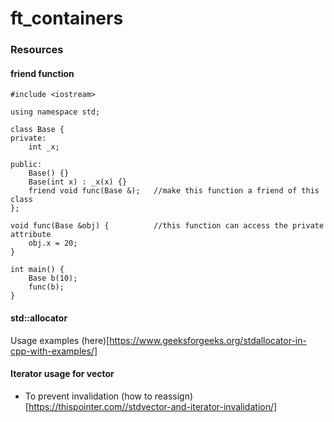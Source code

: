 # ft_containers

### Resources

#### friend function
```
#include <iostream>

using namespace std;

class Base {
private:
	int _x;

public:
	Base() {}
	Base(int x) : _x(x) {}
	friend void func(Base &);	//make this function a friend of this class
};

void func(Base &obj) {			//this function can access the private attribute
	obj.x = 20;
}

int main() {
	Base b(10);
	func(b);
}
```

#### std::allocator
Usage examples (here)[https://www.geeksforgeeks.org/stdallocator-in-cpp-with-examples/]

#### Iterator usage for vector
- To prevent invalidation (how to reassign)[https://thispointer.com//stdvector-and-iterator-invalidation/]
